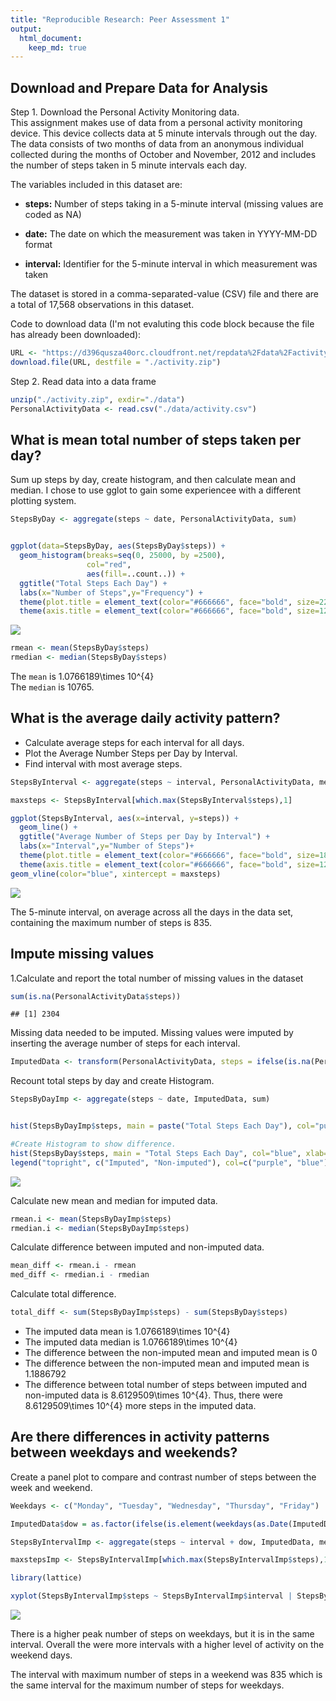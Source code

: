 ```yaml
---
title: "Reproducible Research: Peer Assessment 1"
output: 
  html_document:
    keep_md: true
---
```




## Download and Prepare Data for Analysis 

Step 1. Download the Personal Activity Monitoring data.  
This assignment makes use of data from a personal activity monitoring device. This device collects data at 5 minute intervals through out the day. The data consists of two months of data from an anonymous individual collected during the months of October and November, 2012 and includes the number of steps taken in 5 minute intervals each day.  

The variables included in this dataset are:

* **steps:** Number of steps taking in a 5-minute interval (missing values are coded as NA)

* **date:** The date on which the measurement was taken in YYYY-MM-DD format

* **interval:** Identifier for the 5-minute interval in which measurement was taken

The dataset is stored in a comma-separated-value (CSV) file and there are a total of 17,568 observations in this dataset.

Code to download data (I'm not evaluting this code block because the file has already been downloaded):

```r
URL <- "https://d396qusza40orc.cloudfront.net/repdata%2Fdata%2Factivity.zip"
download.file(URL, destfile = "./activity.zip")
```
Step 2. Read data into a data frame

```r
unzip("./activity.zip", exdir="./data")
PersonalActivityData <- read.csv("./data/activity.csv")
```

## What is mean total number of steps taken per day?
Sum up steps by day, create histogram, and then calculate mean and median.  I chose to use gglot to gain some experiencee with a different plotting system.

```r
StepsByDay <- aggregate(steps ~ date, PersonalActivityData, sum)


ggplot(data=StepsByDay, aes(StepsByDay$steps)) + 
  geom_histogram(breaks=seq(0, 25000, by =2500), 
                 col="red", 
                 aes(fill=..count..)) +
  ggtitle("Total Steps Each Day") +
  labs(x="Number of Steps",y="Frequency") + 
  theme(plot.title = element_text(color="#666666", face="bold", size=22, hjust=0)) +
  theme(axis.title = element_text(color="#666666", face="bold", size=12)) 
```

![](PA1_template_files/figure-html/unnamed-chunk-3-1.png)<!-- -->

```r
rmean <- mean(StepsByDay$steps)
rmedian <- median(StepsByDay$steps)
```
The `mean` is 1.0766189\times 10^{4}  
The `median` is 10765.

## What is the average daily activity pattern?

* Calculate average steps for each interval for all days. 
* Plot the Average Number Steps per Day by Interval. 
* Find interval with most average steps. 

```r
StepsByInterval <- aggregate(steps ~ interval, PersonalActivityData, mean)

maxsteps <- StepsByInterval[which.max(StepsByInterval$steps),1]

ggplot(StepsByInterval, aes(x=interval, y=steps)) +
  geom_line() +
  ggtitle("Average Number of Steps per Day by Interval") +
  labs(x="Interval",y="Number of Steps")+
  theme(plot.title = element_text(color="#666666", face="bold", size=18, hjust=0)) +
  theme(axis.title = element_text(color="#666666", face="bold", size=12)) +
geom_vline(color="blue", xintercept = maxsteps)
```

![](PA1_template_files/figure-html/unnamed-chunk-4-1.png)<!-- -->

The 5-minute interval, on average across all the days in the data set, containing the maximum number of steps is 835.

## Impute missing values
1.Calculate and report the total number of missing values in the dataset


```r
sum(is.na(PersonalActivityData$steps))
```

```
## [1] 2304
```
Missing data needed to be imputed. Missing values were imputed by inserting the average number of steps for each interval.  

```r
ImputedData <- transform(PersonalActivityData, steps = ifelse(is.na(PersonalActivityData$steps), StepsByInterval$steps[match(PersonalActivityData$interval, StepsByInterval$interval)], PersonalActivityData$steps))
```

Recount total steps by day and create Histogram. 

```r
StepsByDayImp <- aggregate(steps ~ date, ImputedData, sum)


hist(StepsByDayImp$steps, main = paste("Total Steps Each Day"), col="purple", xlab="Number of Steps")

#Create Histogram to show difference. 
hist(StepsByDay$steps, main = "Total Steps Each Day", col="blue", xlab="Number of Steps", add=T)
legend("topright", c("Imputed", "Non-imputed"), col=c("purple", "blue"), lwd=10)
```

![](PA1_template_files/figure-html/unnamed-chunk-7-1.png)<!-- -->

Calculate new mean and median for imputed data. 

```r
rmean.i <- mean(StepsByDayImp$steps)
rmedian.i <- median(StepsByDayImp$steps)
```

Calculate difference between imputed and non-imputed data.

```r
mean_diff <- rmean.i - rmean
med_diff <- rmedian.i - rmedian
```

Calculate total difference.

```r
total_diff <- sum(StepsByDayImp$steps) - sum(StepsByDay$steps)
```
* The imputed data mean is 1.0766189\times 10^{4}
* The imputed data median is 1.0766189\times 10^{4}
* The difference between the non-imputed mean and imputed mean is 0
* The difference between the non-imputed mean and imputed mean is 1.1886792
* The difference between total number of steps between imputed and non-imputed data is 8.6129509\times 10^{4}. Thus, there were 8.6129509\times 10^{4} more steps in the imputed data.


## Are there differences in activity patterns between weekdays and weekends?
Create a panel plot to compare and contrast number of steps between the week and weekend. 

```r
Weekdays <- c("Monday", "Tuesday", "Wednesday", "Thursday", "Friday")

ImputedData$dow = as.factor(ifelse(is.element(weekdays(as.Date(ImputedData$date)),Weekdays), "Weekday", "Weekend"))

StepsByIntervalImp <- aggregate(steps ~ interval + dow, ImputedData, mean)

maxstepsImp <- StepsByIntervalImp[which.max(StepsByIntervalImp$steps),1]

library(lattice)

xyplot(StepsByIntervalImp$steps ~ StepsByIntervalImp$interval | StepsByIntervalImp$dow, main="Average Steps per Day by Interval",xlab="Interval", ylab="Steps",layout=c(1,2), type="l")
```

![](PA1_template_files/figure-html/unnamed-chunk-11-1.png)<!-- -->

There is a higher peak number of steps on weekdays, but it is in the same interval. Overall the were more intervals with a higher level of activity on the weekend days.

The interval with maximum number of steps in a weekend was 835 which is the same interval  for the maximum number of steps for weekdays.

